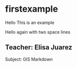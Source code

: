 # firstexample

Hello
This is an example

Hello again
with two space lines

## Teacher: Elisa Juarez
Subject: GIS
Markdown
